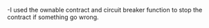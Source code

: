 -I used the ownable contract and circuit breaker function to stop the contract if something go wrong.